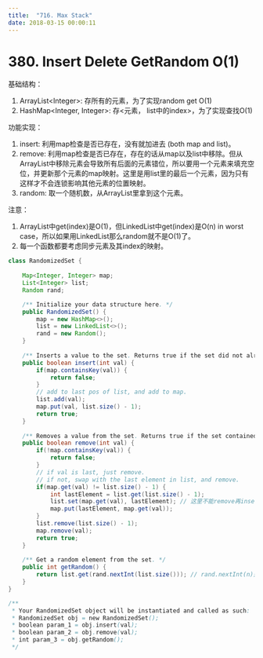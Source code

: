 ```yaml
---
title:  "716. Max Stack"
date: 2018-03-15 00:00:11
---
```


# 380. Insert Delete GetRandom O(1)

基础结构： 

1. ArrayList\<Integer\>: 存所有的元素，为了实现random get O(1)
2. HashMap\<Integer, Integer\>: 存\<元素， list中的index>，为了实现查找O(1)

功能实现：

1. insert: 利用map检查是否已存在，没有就加进去 (both map and list)。
2. remove: 利用map检查是否已存在，存在的话从map以及list中移除。但从ArrayList中移除元素会导致所有后面的元素错位，所以要用一个元素来填充空位，并更新那个元素的map映射。这里是用list里的最后一个元素，因为只有这样才不会连锁影响其他元素的位置映射。
3. random: 取一个随机数，从ArrayList里拿到这个元素。

注意：

1. ArrayList中get(index)是O(1)，但LinkedList中get(index)是O(n) in worst case，所以如果用LinkedList那么random就不是O(1)了。
2. 每一个函数都要考虑同步元素及其index的映射。

```java
class RandomizedSet {
    
    Map<Integer, Integer> map;
    List<Integer> list;
    Random rand;

    /** Initialize your data structure here. */
    public RandomizedSet() {
        map = new HashMap<>();
        list = new LinkedList<>();
        rand = new Random();
    }
    
    /** Inserts a value to the set. Returns true if the set did not already contain the specified element. */
    public boolean insert(int val) {
        if(map.containsKey(val)) {
            return false;
        }
        // add to last pos of list, and add to map.
        list.add(val);
        map.put(val, list.size() - 1);
        return true;
    }
    
    /** Removes a value from the set. Returns true if the set contained the specified element. */
    public boolean remove(int val) {
        if(!map.containsKey(val)) {
            return false;
        }
        // if val is last, just remove.
        // if not, swap with the last element in list, and remove.
        if(map.get(val) != list.size() - 1) {
            int lastElement = list.get(list.size() - 1);
            list.set(map.get(val), lastElement); // 这里不能remove再insert，不然就不是O(1)了
            map.put(lastElement, map.get(val));
        }
        list.remove(list.size() - 1);
        map.remove(val);
        return true;
    }
    
    /** Get a random element from the set. */
    public int getRandom() {
        return list.get(rand.nextInt(list.size())); // rand.nextInt(n)是取[0, n-1]这个区间里的随机整数。
    }
}

/**
 * Your RandomizedSet object will be instantiated and called as such:
 * RandomizedSet obj = new RandomizedSet();
 * boolean param_1 = obj.insert(val);
 * boolean param_2 = obj.remove(val);
 * int param_3 = obj.getRandom();
 */
```